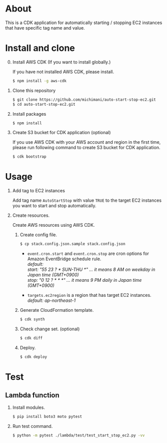 # About
This is a CDK application for automatically starting / stopping EC2 instances that have specific tag name and value.

# Install and clone

0. Install AWS CDK (If you want to install globally.)

    If you have not installed AWS CDK, please install.

    ```bash
    $ npm install -g aws-cdk
    ```

1. Clone this repository

    ```bash
    $ git clone https://github.com/michimani/auto-start-stop-ec2.git
    $ cd auto-start-stop-ec2.git
    ```

2. Install packages

    ```bash
    $ npm install
    ```

3. Create S3 bucket for CDK application (optional)

    If you use AWS CDK with your AWS account and region in the first time, please run following command to create S3 bucket for CDK application.

    ```bash
    $ cdk bootstrap
    ```

# Usage


1. Add tag to EC2 instances

    Add tag name `AutoStartStop` with value `TRUE` to the target EC2 instances you want to start and stop automatically.
2. Create resources.  

    Create AWS resources using AWS CDK.
    
    1. Create config file.
    
        ```bash
        $ cp stack.config.json.sample stack.config.json
        ```

        - `event.cron.start` and `event.cron.stop` are cron options for Amazon EventBridge schedule rule.  
          *default:*  
          *start: "55 23 ? \* SUN-THU \*" ... it means 8 AM on weekday in Japan time (GMT+0900)*  
          *stop: "0 12 ? \* \* \*" ... it means 9 PM daily in Japan time (GMT+0900)*

        - `targets.ec2region` is a region that has target EC2 instances.  
          *default: ap-northeast-1*
    
    2. Generate CloudFormation template.
    
        ```bash
        $ cdk synth
        ```

    3. Check change set. (optional)
    
        ```bash
        $ cdk diff
        ```
        
    4. Deploy.
    
        ```bash
        $ cdk deploy
        ```

# Test

## Lambda function

1. Install modules.

    ```bash
    $ pip install boto3 moto pytest
    ```
    
2. Run test command.

    ```bash
    $ python -m pytest ./lambda/test/test_start_stop_ec2.py -vv
    ```